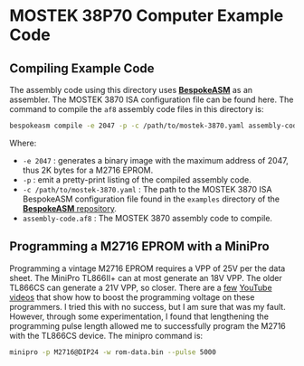 # MOSTEK 38P70 Computer Example Code
## Compiling Example Code
The assembly code using this directory uses **[BespokeASM](https://github.com/michaelkamprath/bespokeasm)** as an assembler. The MOSTEK 3870 ISA configuration file can be found here. The command to compile the `af8` assembly code files in this directory is:

```sh
bespokeasm compile -e 2047 -p -c /path/to/mostek-3870.yaml assembly-code.af8
```

Where:

* `-e 2047` : generates a binary image with the maximum address of 2047, thus 2K bytes for a M2716 EPROM.
* `-p` : emit a pretty-print listing of the compiled assembly code.
* `-c /path/to/mostek-3870.yaml` : The path to the MOSTEK 3870 ISA BespokeASM configuration file found in the `examples` directory of the [**BespokeASM** repository](https://github.com/michaelkamprath/bespokeasm).
* `assembly-code.af8` : The MOSTEK 3870 assembly code to compile.

## Programming a M2716 EPROM with a MiniPro

Programming a vintage M2716 EPROM requires a VPP of 25V per the data sheet. The MiniPro TL866II+ can at most generate an 18V VPP. The older TL866CS can generate a 21V VPP, so closer. There are a [few](https://youtu.be/IpQ3w7sMOYo) [YouTube](https://youtu.be/jrlxXsmqr-c) [videos](https://youtu.be/VwxCpSt-3RQ) that show how to boost the programming voltage on these programmers. I tried this with no success, but I am sure that was my fault. However, through some experimentation, I found that lengthening the programming pulse length allowed me to successfully program the M2716 with the TL866CS device. The minipro command is:

```sh
minipro -p M2716@DIP24 -w rom-data.bin --pulse 5000
```